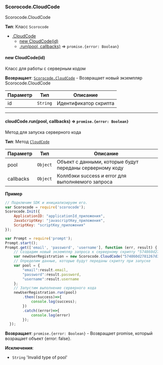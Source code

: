 <a name="Scorocode.CloudCode"></a>

### Scorocode.CloudCode
Scorocode.CloudCode

**Тип**: Класс <code>Scorocode</code>  

* [.CloudCode](#Scorocode.CloudCode)
    * [new CloudCode(id)](#new_Scorocode.CloudCode_new)
    * [.run(pool, callbacks)](#Scorocode.CloudCode+run) ⇒ <code>promise.{error: Boolean}</code>

<a name="new_Scorocode.CloudCode_new"></a>

#### new CloudCode(id)
Класс для работы с серверным кодом

**Возвращает**: <code>[Scorocode.CloudCode](#Scorocode.CloudCode)</code> - Возвращает новый экземпляр Scorocode.CloudCode

| Параметр | Тип | Описание |
| --- | --- | --- |
| id | <code>String</code> | Идентификатор скрипта |

----------------------------------------------------------------------------------------------

<a name="Scorocode.CloudCode+run"></a>

#### cloudCode.run(pool, callbacks) ⇒ <code>promise.{error: Boolean}</code>
Метод для запуска серверного кода

**Тип**: Метод <code>[CloudCode](#Scorocode.CloudCode)</code>  


| Параметр | Тип | Описание |
| --- | --- | --- |
| pool | <code>Object</code> | Объект с данными, которые будут переданы серверному коду |
| callbacks | <code>Object</code> | Коллбэки success и error для выполняемого запроса |

**Пример**
```js
// Подключим SDK и инициализируем его. 
var Scorocode = require('scorocode');
Scorocode.Init({
    ApplicationID: "applicationId_приложения",
    JavaScriptKey: "javascriptKey_приложения",
    ScriptKey: "scriptKey_приложения"
});

var Prompt = require('prompt');
Prompt.start();
Prompt.get(['email', 'password', 'username'], function (err, result) {
    // Создадим новый экземпляр запроса к серверному скрипту "574860d2781267d34f7a2415".
    var newUserRegistration = new Scorocode.CloudCode("574860d2781267d34f7a2415");
    // Определим данные, которые будут переданы скрипту при запуске
	var pool = {
		"email":result.email,
		"password":result.password,
		"username":result.username
	};
    // Запустим выполнение серверного кода
    newUserRegistration.run(pool)
        .then((success)=>{
            console.log(success);
        })
        .catch((error)=>{
            console.log(error)
        });
  });
```

**Возвращает**: <code>promise.{error: Boolean}</code> - Возвращает promise, который возращает объект {error: false}.

**Исключения**:

- <code>String</code> 'Invalid type of pool'

